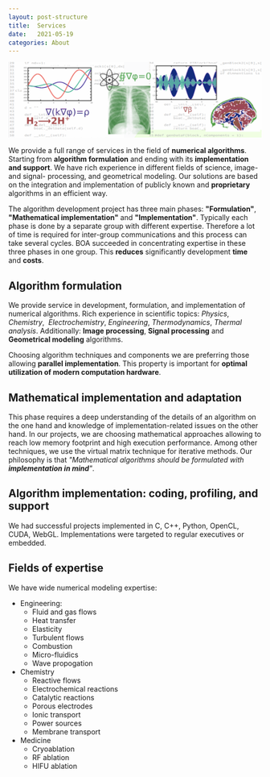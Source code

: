 ```yaml
---
layout: post-structure
title:  Services
date:   2021-05-19 
categories: About
---
```


![Service](/pics/drawingS.png)

We provide a full range of services in the field of __numerical algorithms__. Starting
from __algorithm formulation__ and ending with its __implementation and support__. 
We have rich experience in different fields of science, image- and signal- processing, 
and geometrical modeling. Our solutions are based on the integration and implementation 
of publicly known and __proprietary__ algorithms in an efficient way.

The algorithm development project has three main phases: __"Formulation"__, 
__"Mathematical implementation"__ and __"Implementation"__. Typically each phase is done by a separate 
group with different expertise. Therefore a lot of time is required for
inter-group communications and this process can take several cycles. BOA succeeded in concentrating 
expertise in these three phases in one group. This __reduces__ significantly development 
__time__ and __costs__.

## Algorithm formulation

We provide service in development, formulation, and implementation of numerical algorithms. 
Rich experience in scientific topics: _Physics_, _Chemistry_,  _Electrochemistry_, _Engineering_, _Thermodynamics_, _Thermal analysis_.
Additionally: __Image processing__, __Signal processing__ and __Geometrical modeling__ algorithms.

Choosing algorithm techniques and components we are preferring those allowing __parallel implementation__. 
This property is important for __optimal utilization of modern computation hardware__. 

## Mathematical implementation and adaptation 

This phase requires a deep understanding of the details of an algorithm on the one hand and knowledge of implementation-related issues on the other hand. In our projects, we are choosing
mathematical approaches allowing to reach low memory footprint and high execution performance.
Among other techniques, we use the virtual matrix technique for iterative methods. 
Our philosophy is that _"Mathematical algorithms should be formulated with __implementation in mind__"_.

## Algorithm implementation: coding, profiling, and support 

We had successful projects implemented in C, C++, Python, OpenCL, CUDA, WebGL. 
Implementations were targeted to regular executives or embedded.

## Fields of expertise

We have wide numerical modeling expertise:

+ Engineering:
  - Fluid and gas flows
  - Heat transfer
  - Elasticity
  - Turbulent flows
  - Combustion
  - Micro-fluidics
  - Wave propogation
+ Chemistry
  - Reactive flows
  - Electrochemical reactions
  - Catalytic reactions
  - Porous electrodes
  - Ionic transport
  - Power sources
  - Membrane transport
+ Medicine
  - Cryoablation
  - RF ablation
  - HIFU ablation



